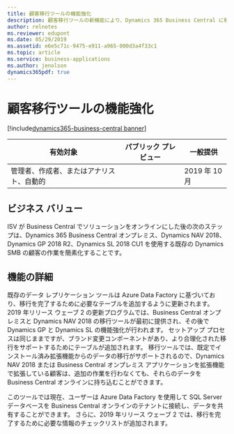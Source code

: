 ```yaml
---
title: 顧客移行ツールの機能強化
description: 顧客移行ツールの新機能により、Dynamics 365 Business Central に移行する顧客に対する移行エクスペリエンスが向上します。
author: relnotes
ms.reviewer: edupont
ms.date: 05/29/2019
ms.assetid: e6e5c71c-9475-e911-a965-000d3a4f33c1
ms.topic: article
ms.service: business-applications
ms.author: jenolson
dynamics365pdf: true
---
```

# <a name="enhancements-for-customer-migration-tools"></a>顧客移行ツールの機能強化
[!include[dynamics365-business-central banner](../includes/dynamics365-business-central.md)]

| 有効対象    |  パブリック プレビュー | 一般提供 | 
| ---------- | ---------- |---------- |
|管理者、作成者、またはアナリスト、自動的|| 2019 年 10 月|


## <a name="business-value"></a>ビジネス バリュー
<!-- bv start -->
ISV が Business Central でソリューションをオンラインにした後の次のステップは、Dynamics 365 Business Central オンプレミス、Dynamics NAV 2018、Dynamics GP 2018 R2、Dynamics SL 2018 CU1 を使用する既存の Dynamics SMB の顧客の作業を簡素化することです。 
<!-- bv end -->



## <a name="feature-details"></a>機能の詳細
<!--feature detail start -->
既存のデータ レプリケーション ツールは Azure Data Factory に基づいており、移行を完了するために必要なテーブルを追加するように更新されます。 2019 年リリース ウェーブ 2 の更新プログラムでは、Business Central オンプレミスと Dynamics NAV 2018 の移行ツールが最初に提供され、その後で Dynamics GP と Dynamics SL の機能強化が行われます。 セットアップ プロセスは同じままですが、ブランド変更コンポーネントがあり、より合理化された移行をサポートするためにテーブルが追加されます。 移行ツールでは、既定でインストール済み拡張機能からのデータの移行がサポートされるので、Dynamics NAV 2018 または Business Central オンプレミス アプリケーションを拡張機能で拡張している顧客は、追加の作業を行わなくても、それらのデータを Business Central オンラインに持ち込むことができます。

このツールでは現在、ユーザーは Azure Data Factory を使用して SQL Server データベースを Business Central オンラインのテナントに接続し、データを共有することができます。 さらに、2019 年リリース ウェーブ 2 では、移行を完了するために必要な情報のチェックリストが追加されます。
<!--feature detail end -->










